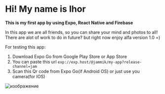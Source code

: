 # Hi! My name is Ihor
**This is my first app by using Expo, React Native and Firebase**

In this app we are all friends, so you can share your mind and photos to all! There are alot of work to do in future? but right now enjoy alfa version 1.0 =)

For testing this app:
1) Download Expo Go from Google Play Store or App Store
2) You can paste this url `exp://exp.host/@jammik/my-app?release-channel=jam`
2) Scan this Qr code from Expo Go(if Android OS) or just use you camera(for IOS)

![изображение](https://user-images.githubusercontent.com/104766756/218069186-65b7862a-0016-4e37-b6d4-79ea5aca3161.png)

